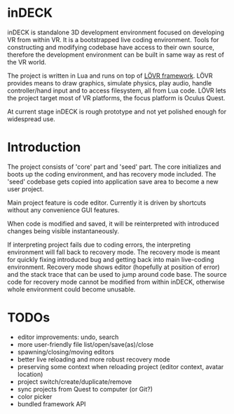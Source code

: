 # inDECK

inDECK is standalone 3D development environment focused on developing VR from within VR. It is a bootstrapped live coding environment. Tools for constructing and modifying codebase have access to their own source, therefore the development environment can be built in same way as rest of the VR world.

The project is written in Lua and runs on top of [LÖVR framework](https://lovr.org/). LÖVR provides means to draw graphics, simulate physics, play audio, handle controller/hand input and to access filesystem, all from Lua code. LÖVR lets the project target most of VR platforms, the focus platform is Oculus Quest.

At current stage inDECK is rough prototype and not yet polished enough for widespread use. 

# Introduction

The project consists of 'core' part and 'seed' part. The core initializes and boots up the coding environment, and has recovery mode included. The 'seed' codebase gets copied into application save area to become a new user project. 

Main project feature is code editor. Currently it is driven by shortcuts without any convenience GUI features.

When code is modified and saved, it will be reinterpreted with introduced changes being visible instantaneously.

If interpreting project fails due to coding errors, the interpreting environment will fall back to recovery mode. The recovery mode is meant for quickly fixing introduced bug and getting back into main live-coding environment. Recovery mode shows editor (hopefully at position of error) and the stack trace that can be used to jump around code base. The source code for recovery mode cannot be modified from within inDECK, otherwise whole environment could become unusable.

# TODOs

* editor improvements: undo, search
* more user-friendly file list/open/save(as)/close
* spawning/closing/moving editors
* better live reloading and more robust recovery mode
* preserving some context when reloading project (editor context, avatar location)
* project switch/create/duplicate/remove
* sync projects from Quest to computer (or Git?)
* color picker
* bundled framework API
